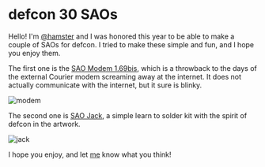 # defcon 30 SAOs

Hello! I'm [@hamster](https://twitter.com/hamster) and I was honored this year to be able to make a couple of SAOs for defcon. I tried to make these simple and fun, and I hope you enjoy them.

The first one is the [SAO Modem 1.69bis](modem), which is a throwback to the days of the external Courier modem screaming away at the internet. It does not actually communicate with the internet, but it sure is blinky.

![modem](modem/images/IMG_3419.JPG)

The second one is [SAO Jack](jack), a simple learn to solder kit with the spirit of defcon in the artwork.

![jack](jack/images/IMG_3418.JPG)

I hope you enjoy, and let [me](https://twitter.com/hamster) know what you think!
